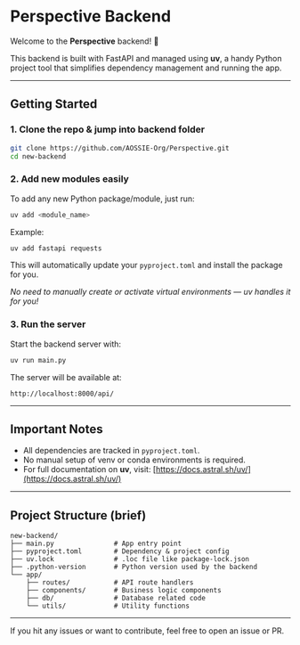 
# Perspective Backend

Welcome to the **Perspective** backend! 🚀

This backend is built with FastAPI and managed using **uv**, a handy Python project tool that simplifies dependency management and running the app.

---

## Getting Started

### 1. Clone the repo & jump into backend folder

```bash
git clone https://github.com/AOSSIE-Org/Perspective.git
cd new-backend
````

### 2. Add new modules easily

To add any new Python package/module, just run:

```bash
uv add <module_name>
```

Example:

```bash
uv add fastapi requests
```

This will automatically update your `pyproject.toml` and install the package for you.

*No need to manually create or activate virtual environments — uv handles it for you!*

### 3. Run the server

Start the backend server with:

```bash
uv run main.py
```

The server will be available at:

```
http://localhost:8000/api/
```

---

## Important Notes

* All dependencies are tracked in `pyproject.toml`.
* No manual setup of venv or conda environments is required.
* For full documentation on **uv**, visit:
  [https://docs.astral.sh/uv/](https://docs.astral.sh/uv/)

---

## Project Structure (brief)

```
new-backend/
├── main.py               # App entry point
├── pyproject.toml        # Dependency & project config
├── uv.lock               # .loc file like package-lock.json
├── .python-version       # Python version used by the backend
└── app/
    ├── routes/           # API route handlers
    ├── components/       # Business logic components
    ├── db/               # Database related code
    └── utils/            # Utility functions
```

---

If you hit any issues or want to contribute, feel free to open an issue or PR.
